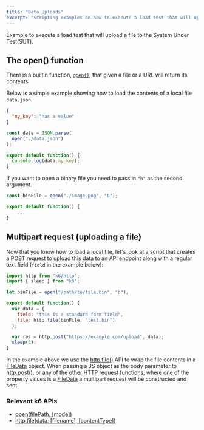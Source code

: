 ```yaml
---
title: "Data Uploads"
excerpt: "Scripting examples on how to execute a load test that will upload a file to the System Under Test(SUT)."
---
```


Example to execute a load test that will upload a file to the System Under Test(SUT).

## The open() function

There is a builtin function, [`open()`](/javascript-api/init-context/open-filepath-mode),
that given a file or a URL will return its contents.

Below is a simple example showing how to load the contents of a local file `data.json`.

<div class="code-group" data-props='{"labels": ["data.json"], "lineNumbers": [true]}'>

```json
{
  "my_key": "has a value"
}
```

</div>

<div class="code-group" data-props='{"labels": ["Loading a local JSON file using open()"], "lineNumbers": [true]}'>

```js
const data = JSON.parse(
  open("./data.json")
);

export default function() {
  console.log(data.my_key);
}
```

</div>

If you want to open a binary file you need to pass in `"b"` as the second argument.

<div class="code-group" data-props='{"labels": ["Loading a binary file using open()"], "lineNumbers": [true]}'>

```js
const binFile = open("./image.png", "b");

export default function() {
    ...
}
```

</div>

## Multipart request (uploading a file)

Now that you know how to load a local file, let's look at a script that creates a POST request
to upload this data to an API endpoint along with a regular text field (`field` in the example
below):

<div class="code-group" data-props='{"labels": ["POST upload example"], "lineNumbers": [true]}'>

```js
import http from "k6/http";
import { sleep } from "k6";

let binFile = open("/path/to/file.bin", "b");

export default function() {
  var data = {
    field: "this is a standard form field",
    file: http.file(binFile, "test.bin")
  };

  var res = http.post("https://example.com/upload", data);
  sleep(3);
}
```

</div>

In the example above we use the [http.file()](/javascript-api/k6-http/file-data-filename-contenttype)
API to wrap the file contents in a [FileData](/javascript-api/k6-http/filedata) object.
When passing a JS object as the body parameter to [http.post()](/javascript-api/k6-http/post-url-body-params),
or any of the other HTTP request functions, where one of the property values is a
[FileData](/javascript-api/k6-http/filedata) a multipart request will be constructed
and sent.


### Relevant k6 APIs
- [open(filePath, [mode])](/javascript-api/init-context/open-filepath-mode)
- [http.file(data, [filename], [contentType])](/javascript-api/k6-http/file-data-filename-contenttype)

